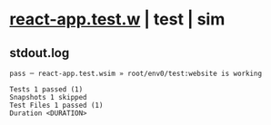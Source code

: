 # [react-app.test.w](../../../../../../tests/sdk_tests/website/react-app.test.w) | test | sim

## stdout.log
```log
pass ─ react-app.test.wsim » root/env0/test:website is working

Tests 1 passed (1)
Snapshots 1 skipped
Test Files 1 passed (1)
Duration <DURATION>
```

